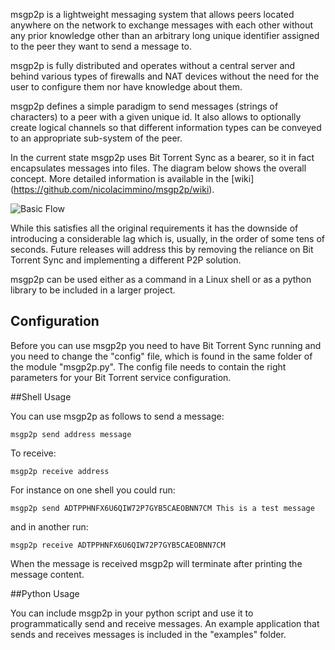 msgp2p is a lightweight messaging system that allows peers located anywhere on the network to exchange messages with each other without any prior knowledge other than an arbitrary long unique identifier assigned to the peer they want to send a message to.

msgp2p is fully distributed and operates without a central server and behind various types of firewalls and NAT devices without the need for the user to configure them nor have knowledge about them.

msgp2p defines a simple paradigm to send messages (strings of characters) to a peer with a given unique id. It also allows to optionally create logical channels so that different information types can be conveyed to an appropriate sub-system of the peer.

In the current state msgp2p uses Bit Torrent Sync as a bearer, so it in fact encapsulates messages into files. The diagram below shows the overall concept. More detailed information is available in the [wiki] (https://github.com/nicolacimmino/msgp2p/wiki). 

![Basic Flow](https://github.com/nicolacimmino/msgp2p/wiki/diagrams/iotp2p_btsync.png)

While this satisfies all the original requirements it has the downside of introducing a considerable lag which is, usually, in the order of some tens of seconds. Future releases will address this by removing the reliance on Bit Torrent Sync and implementing a different P2P solution.

msgp2p can be used either as a command in a Linux shell or as a python library to be included in a larger project.

##  Configuration

Before you can use msgp2p you need to have Bit Torrent Sync running and you need to change the "config" file, which is found in the same folder of the module "msgp2p.py". The config file needs to contain the right parameters for your Bit Torrent service configuration.

##Shell Usage

You can use msgp2p as follows to send a message:

    msgp2p send address message


To receive:

    msgp2p receive address

For instance on one shell you could run:

    msgp2p send ADTPPHNFX6U6QIW72P7GYB5CAEOBNN7CM This is a test message

and in another run:

    msgp2p receive ADTPPHNFX6U6QIW72P7GYB5CAEOBNN7CM
    
When the message is received msgp2p will terminate after printing the message content.


##Python Usage

You can include msgp2p in your python script and use it to programmatically send and receive messages. An example application that sends and receives messages is included in the "examples" folder.

